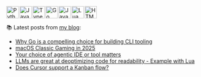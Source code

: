 <p><div style="display: flex; gap: 2px; align-items: center;">
<img src="https://images.kartones.net/langs/python.svg" alt="Python" width="32" height="32" />
<img src="https://images.kartones.net/langs/js.svg" alt="Javascript" width="32" height="32" />
<img src="https://images.kartones.net/langs/typescript.svg" alt="Typescript" width="32" height="32" />
<img src="https://images.kartones.net/langs/go.svg" alt="Go" width="32" height="32" />
<img src="https://images.kartones.net/langs/java.svg" alt="Java" width="32" height="32" />
<img src="https://images.kartones.net/langs/lua.svg" alt="Lua" width="32" height="32" />
<img src="https://images.kartones.net/langs/html.svg" alt="HTML 5" width="32" height="32" />
</div></p>

📚 Latest posts from <a href="https://blog.kartones.net/">my blog</a>:

<!--START_SECTION:blogposts-->
* [Why Go is a compelling choice for building CLI tooling](https:&#x2F;&#x2F;blog.kartones.net&#x2F;post&#x2F;why-go-is-a-complelling-choice-for-building-cli-tooling&#x2F;)
* [macOS Classic Gaming in 2025](https:&#x2F;&#x2F;blog.kartones.net&#x2F;post&#x2F;macos-classic-gaming-in-2025&#x2F;)
* [Your choice of agentic IDE or tool matters](https:&#x2F;&#x2F;blog.kartones.net&#x2F;post&#x2F;your-choice-of-agentic-ide-or-tool-matters&#x2F;)
* [LLMs are great at deoptimizing code for readability - Example with Lua](https:&#x2F;&#x2F;blog.kartones.net&#x2F;post&#x2F;llms-are-great-deoptimizing-code&#x2F;)
* [Does Cursor support a Kanban flow?](https:&#x2F;&#x2F;blog.kartones.net&#x2F;post&#x2F;does-cursor-support-a-kanban-flow&#x2F;)
<!--END_SECTION:blogposts-->
